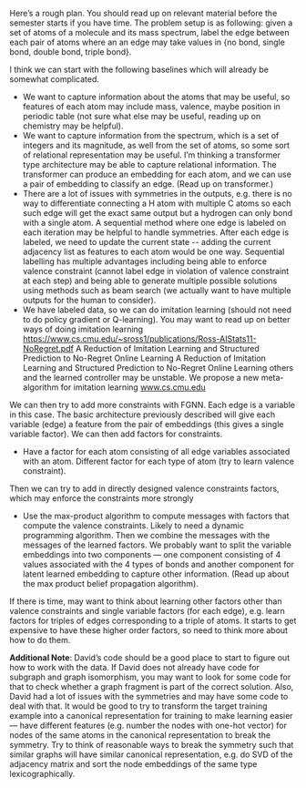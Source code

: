 Here’s a rough plan. You should read up on relevant material before the semester starts if you have time. The problem setup is as following: given a set of atoms of a molecule and its mass spectrum, label the edge between each pair of atoms where an an edge may take values in {no bond, single bond, double bond, triple bond}. 

I think we can start with the following baselines which will already be somewhat complicated.
- We want to capture information about the atoms that may be useful, so features of each atom may include mass, valence, maybe position in periodic table (not sure what else may be useful, reading up on chemistry  may be helpful).
- We want to capture information from the spectrum, which is a set of integers and its magnitude, as well from the set of atoms, so some sort of relational representation may be useful. I’m thinking a transformer type architecture may be able to capture relational information. The transformer can produce an embedding for each atom, and we can use a pair of embedding to classify an edge. (Read up on transformer.)
- There are a lot of issues with symmetries in the outputs, e.g. there is no way to differentiate connecting a H atom with multiple C atoms so each such edge will get the exact same output but a hydrogen can only bond with a single atom. A sequential method where one edge is labeled on each iteration may be helpful to handle symmetries. After each edge is labeled, we need to update the current state -- adding the current adjacency list as features to each atom would be one way. Sequential labelling has multiple advantages including being able to enforce valence constraint (cannot label edge in violation of valence constraint at each step) and being able to generate multiple possible solutions using methods such as beam search (we actually want to have multiple outputs for the human to consider).
- We have labeled data, so we can do imitation learning (should not need to do policy gradient or Q-learning). You may want to read up on better ways of doing imitation learning https://www.cs.cmu.edu/~sross1/publications/Ross-AIStats11-NoRegret.pdf
A Reduction of Imitation Learning and Structured Prediction to No-Regret Online Learning
A Reduction of Imitation Learning and Structured Prediction to No-Regret Online Learning others and the learned controller may be unstable. We propose a new meta-algorithm for imitation learning
www.cs.cmu.edu
 

We can then try to add more constraints with FGNN. Each edge is a variable in this case. The basic architecture previously described will give each variable (edge) a feature from the pair of embeddings (this gives a single variable factor). We can then add factors for constraints.
- Have a factor for each atom consisting of all edge variables associated with an atom. Different factor for each type of atom (try to learn valence constraint). 

Then we can try to add in directly designed valence constraints factors, which may enforce the constraints more strongly
- Use the max-product algorithm to compute messages with factors that compute the valence constraints. Likely to need a dynamic programming algorithm. Then we combine the messages with the messages of the learned factors. We probably want to split the variable embeddings into two components — one component consisting of 4 values associated with the 4 types of bonds and another component for latent learned embedding to capture other information. (Read up about the max product belief propagation algorithm).

If there is time, may want to think about learning other factors other than valence constraints and single variable factors (for each edge), e.g. learn factors for triples of edges corresponding to a triple of atoms. It starts to get expensive to have these higher order factors, so need to think more about how to do them.


**Additional Note**:
David’s code should be a good place to start to figure out how to work with the data. If David does not already have code for subgraph and graph isomorphism, you may want to look for some code for that to check whether a graph fragment is part of the correct solution. Also, David had a lot of issues with the symmetries and may have some code to deal with that. It would be good to try to transform the target training example into a canonical representation for training to make learning easier — have different features (e.g. number the nodes with one-hot vector) for nodes of the same atoms in the canonical representation to break the symmetry. Try to think of reasonable ways to break the symmetry such that similar graphs will have similar canonical representation, e.g. do SVD of the adjacency matrix and sort the node embeddings of the same type lexicographically.